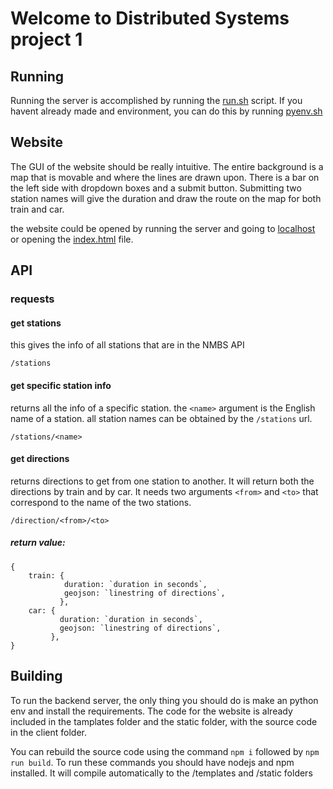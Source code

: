 # Welcome to Distributed Systems project 1

## Running

Running the server is accomplished by running the [run.sh](run.sh) script.
If you havent already made and environment, you can do this by running [pyenv.sh](pyenv.sh)

## Website

The GUI of the website should be really intuitive. 
The entire background is a map that is movable and where the lines are drawn upon.
There is a bar on the left side with dropdown boxes and a submit button.
Submitting two station names will give the duration and draw the route on the map for both train and car.

the website could be opened by running the server and going to [localhost](http://localhost) or opening the [index.html](templates/index.html) file.

## API
### requests
#### get stations
this gives the info of all stations that are in the NMBS API

    /stations

#### get specific station info
returns all the info of a specific station. the `<name>` argument is the English name of a station. all station names can be obtained by the `/stations` url. 

	/stations/<name>

#### get directions 
returns directions to get from one station to another. It will return both the directions by train and by car.
It needs two arguments `<from>` and `<to>` that correspond to the name of the two stations.

	/direction/<from>/<to>
##### return value:
    {
        train: { 
				duration: `duration in seconds`,
				geojson: `linestring of directions`,
			   },
		car: { 
			   duration: `duration in seconds`,
			   geojson: `linestring of directions`,
			 },
	}

## Building

To run the backend server, the only thing you should do is make an python env and install the requirements.
The code for the website is already included in the tamplates folder and the static folder, 
with the source code in the client folder.

You can rebuild the source code using the command `npm i` followed by `npm run build`. 
To run these commands you should have nodejs and npm installed.
It will compile automatically to the /templates and /static folders